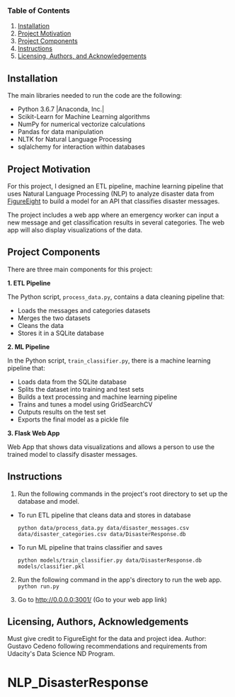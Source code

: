 
### Table of Contents

1. [Installation](#installation)
2. [Project Motivation](#motivation)
3. [Project Components](#components)
4. [Instructions](#instructions)
5. [Licensing, Authors, and Acknowledgements](#licensing)

## Installation <a name="installation"></a>

The main libraries needed to run  the code are the following:   
<ul>
<li>Python 3.6.7 |Anaconda, Inc.|</li>
<li>Scikit-Learn for Machine Learning algorithms</li>
<li>NumPy for numerical vectorize calculations</li>
<li>Pandas for data manipulation</li>
<li>NLTK for Natural Language Processing</li>
<li>sqlalchemy for interaction within databases</li>
</ul>


## Project Motivation<a name="motivation"></a>

For this project, I designed an ETL pipeline, machine learning pipeline that uses Natural
Language Processing (NLP) to analyze disaster data from [FigureEight](https://www.figure-eight.com/)
to build a model for an API that classifies disaster messages.

The project includes a web app where an emergency worker can input a new message and get
classification results in several categories. The web app will also display visualizations of the data.


## Project Components <a name="components"></a>
There are three main components for this project:

**1. ETL Pipeline**

The Python script, `process_data.py`, contains a data cleaning pipeline that:
<ul>
<li>Loads the messages and categories datasets</li>
<li>Merges the two datasets</li>
<li>Cleans the data</li>
<li>Stores it in a SQLite database</li>
</ul>

**2. ML Pipeline**

In the Python script, `train_classifier.py`, there is a machine learning pipeline that:
<ul>
<li>Loads data from the SQLite database</li>
<li>Splits the dataset into training and test sets</li>
<li>Builds a text processing and machine learning pipeline</li>
<li>Trains and tunes a model using GridSearchCV</li>
<li>Outputs results on the test set</li>
<li>Exports the final model as a pickle file</li>
</ul>

**3. Flask Web App**

Web App that shows data visualizations and allows a person to use the trained model
to classify disaster messages.

## Instructions<a name="instructions"></a>

1. Run the following commands in the project's root directory to set up the database and model.

- To run ETL pipeline that cleans data and stores in database

    `python data/process_data.py data/disaster_messages.csv data/disaster_categories.csv data/DisasterResponse.db`
- To run ML pipeline that trains classifier and saves

    `python models/train_classifier.py data/DisasterResponse.db models/classifier.pkl`

2. Run the following command in the app's directory to run the web app.
    `python run.py`

3. Go to http://0.0.0.0:3001/ (Go to your web app link)

## Licensing, Authors, Acknowledgements<a name="licensing"></a>

Must give credit to FigureEight for the data and project idea. Author: Gustavo Cedeno following
recommendations and requirements from Udacity's Data Science ND Program.
# NLP_DisasterResponse
